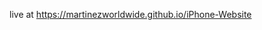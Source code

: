 live at [https://martinezworldwide.github.io/iPhone-Website
](https://martinezworldwide.github.io/iPhone-Website-/)

